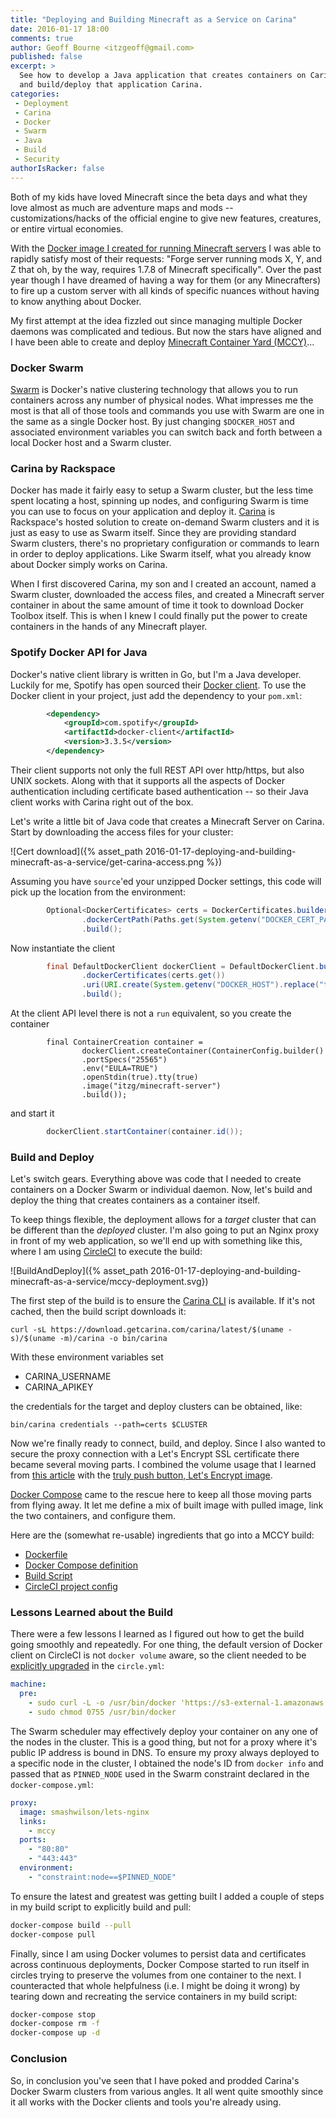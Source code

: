 ```yaml
---
title: "Deploying and Building Minecraft as a Service on Carina"
date: 2016-01-17 18:00
comments: true
author: Geoff Bourne <itzgeoff@gmail.com>
published: false
excerpt: >
  See how to develop a Java application that creates containers on Carina's Docker Swarm
  and build/deploy that application Carina.
categories:
 - Deployment
 - Carina
 - Docker
 - Swarm
 - Java
 - Build
 - Security
authorIsRacker: false
---
```



Both of my kids have loved Minecraft since the beta days and what they love almost as much are 
adventure maps and mods -- customizations/hacks of the official engine to give new features, 
creatures, or entire virtual economies.

With the [Docker image I created for running Minecraft servers](https://hub.docker.com/r/itzg/minecraft-server/) 
I was able to rapidly satisfy most of their requests: "Forge server running mods X, Y, and Z that oh, by the way, 
requires 1.7.8 of Minecraft specifically". Over the past year though I have dreamed of having a way for 
them (or any Minecrafters) to fire up a custom server with all kinds of specific nuances without having to 
know anything about Docker.

My first attempt at the idea fizzled out since managing multiple Docker daemons was complicated and 
tedious. But now the stars have aligned and I have been able to create and deploy 
[Minecraft Container Yard (MCCY)](https://github.com/itzg/minecraft-container-yard)...

### Docker Swarm

[Swarm](https://docs.docker.com/swarm/) is Docker's native clustering technology that allows you to run 
containers across any number of physical nodes.  What impresses me the most is that all of those tools and 
commands you use with Swarm are one in the same as a single Docker host. By just changing `$DOCKER_HOST` 
and associated environment variables you can switch back and forth between a local Docker host and a Swarm cluster.

### Carina by Rackspace

Docker has made it fairly easy to setup a Swarm cluster, but the less time spent locating a host, spinning 
up nodes, and configuring Swarm is time you can use to focus on your application and deploy it. 
[Carina](https://getcarina.com/) is Rackspace's hosted solution to create on-demand Swarm clusters and 
it is just as easy to use as Swarm itself. Since they are providing standard Swarm clusters, there's 
no proprietary configuration or commands to learn in order to deploy applications. Like Swarm itself, 
what you already know about Docker simply works on Carina. 

When I first discovered Carina, my son and I created an account, named a Swarm cluster, downloaded 
the access files, and created a Minecraft server container in about the same amount of time it took 
to download Docker Toolbox itself. This is when I knew I could finally put the power to create containers 
in the hands of any Minecraft player.

### Spotify Docker API for Java

Docker's native client library is written in Go, but I'm a Java developer. Luckily for me, Spotify has 
open sourced their [Docker client](https://github.com/spotify/docker-client). To use the Docker client 
in your project, just add the dependency to your `pom.xml`:

```xml
        <dependency>
            <groupId>com.spotify</groupId>
            <artifactId>docker-client</artifactId>
            <version>3.3.5</version>
        </dependency>
```

Their client supports not only the full REST API over http/https, but also UNIX sockets. Along with that 
it supports all the aspects of Docker authentication including certificate based authentication -- so their 
Java client works with Carina right out of the box. 

Let's write a little bit of Java code that creates a Minecraft Server on Carina. Start by downloading the 
access files for your cluster:

![Cert download]({% asset_path 2016-01-17-deploying-and-building-minecraft-as-a-service/get-carina-access.png %})

Assuming you have `source`'ed your unzipped Docker settings, this code will pick up the location from the environment:
 
```java
        Optional<DockerCertificates> certs = DockerCertificates.builder()
                .dockerCertPath(Paths.get(System.getenv("DOCKER_CERT_PATH")))
                .build();
```

Now instantiate the client

```java
        final DefaultDockerClient dockerClient = DefaultDockerClient.builder()
                .dockerCertificates(certs.get())
                .uri(URI.create(System.getenv("DOCKER_HOST").replace("tcp://", "https://")))
                .build();
```

At the client API level there is not a `run` equivalent, so you create the container

```
        final ContainerCreation container =  
                dockerClient.createContainer(ContainerConfig.builder()
                .portSpecs("25565")
                .env("EULA=TRUE")
                .openStdin(true).tty(true)
                .image("itzg/minecraft-server")
                .build());
```

and start it

```java
        dockerClient.startContainer(container.id());
```


### Build and Deploy

Let's switch gears. Everything above was code that I needed to create containers on a Docker Swarm or 
individual daemon. Now, let's build and deploy the thing that creates containers as a container itself. 

To keep things flexible, the deployment allows for a *target* cluster that can be different than the 
*deployed* cluster. I'm also going to put an Nginx proxy in front of my web application, so we'll 
end up with something like this, where I am using [CircleCI](https://circleci.com/) to execute the build:

![BuildAndDeploy]({% asset_path 2016-01-17-deploying-and-building-minecraft-as-a-service/mccy-deployment.svg})

The first step of the build is to ensure the 
[Carina CLI](https://getcarina.com/docs/getting-started/getting-started-carina-cli/) is available. 
If it's not cached, then the build script downloads it:

	curl -sL https://download.getcarina.com/carina/latest/$(uname -s)/$(uname -m)/carina -o bin/carina

With these environment variables set

* CARINA_USERNAME
* CARINA_APIKEY

the credentials for the target and deploy clusters can be obtained, like:

	bin/carina credentials --path=certs $CLUSTER

Now we're finally ready to connect, build, and deploy. Since I also wanted to secure the proxy connection 
with a Let's Encrypt SSL certificate there became several moving parts. I combined the volume usage that 
I learned from [this article](https://getcarina.com/blog/weekly-news-docker-sock-letsencrypt/) 
with the [truly push button, Let's Encrypt image](https://getcarina.com/blog/push-button-lets-encrypt/).

[Docker Compose](https://docs.docker.com/compose/) came to the rescue here to keep all those moving 
parts from flying away. It let me define a mix of built image with pulled image, link the two containers, 
and configure them.

Here are the (somewhat re-usable) ingredients that go into a MCCY build:

* [Dockerfile](https://github.com/itzg/minecraft-container-yard/blob/master/Dockerfile)
* [Docker Compose definition](https://github.com/itzg/minecraft-container-yard/blob/master/docker-compose.yml)
* [Build Script](https://github.com/itzg/minecraft-container-yard/blob/master/build-deploy-carina.sh)
* [CircleCI project config](https://github.com/itzg/minecraft-container-yard/blob/master/circle.yml)

### Lessons Learned about the Build

There were a few lessons I learned as I figured out how to get the build going smoothly and repeatedly. 
For one thing, the default version of Docker client on CircleCI is not `docker volume` aware, 
so the client needed to be [explicitly upgraded](https://discuss.circleci.com/t/docker-1-9-1-is-available/1009) 
in the `circle.yml`:

```yaml
machine:
  pre:
    - sudo curl -L -o /usr/bin/docker 'https://s3-external-1.amazonaws.com/circle-downloads/docker-1.9.1-circleci'
    - sudo chmod 0755 /usr/bin/docker
```

The Swarm scheduler may effectively deploy your container on any one of the nodes in the cluster. 
This is a good thing, but not for a proxy where it's public IP address is bound in DNS. 
To ensure my proxy always deployed to a specific node in the cluster, I obtained the node's ID 
from `docker info` and passed that as `PINNED_NODE` used in the Swarm constraint declared in the `docker-compose.yml`:

```yaml
proxy:
  image: smashwilson/lets-nginx
  links:
    - mccy
  ports:
    - "80:80"
    - "443:443"
  environment:
    - "constraint:node==$PINNED_NODE"
```

To ensure the latest and greatest was getting built I added a couple of steps in my build script 
to explicitly build and pull:

```bash
docker-compose build --pull
docker-compose pull
```

Finally, since I am using Docker volumes to persist data and certificates across continuous 
deployments, Docker Compose started to run itself in circles trying to preserve the volumes 
from one container to the next. I counteracted that whole helpfulness (i.e. I might be doing it wrong) 
by tearing down and recreating the service containers in my build script:

```bash
docker-compose stop
docker-compose rm -f
docker-compose up -d
```

### Conclusion

So, in conclusion you've seen that I have poked and prodded Carina's Docker Swarm clusters from various 
angles. It all went quite smoothly since it all works with the Docker clients and tools you're already using.